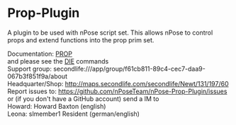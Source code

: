 # Prop-Plugin
A plugin to be used with nPose script set. This allows nPose to control props and extend functions into the prop prim set.

Documentation: [PROP](https://github.com/nPoseTeam/nPose-V4/wiki/NC-Contents#prop)  
and please see the [DIE](https://github.com/nPoseTeam/nPose-V4/wiki/NC-Contents#die) commands     
Support group: secondlife:///app/group/f61cb811-89c4-cec7-daa9-067b3f851f9a/about  
Headquarter/Shop: http://maps.secondlife.com/secondlife/Newt/131/197/60  
Report issues to: https://github.com/nPoseTeam/nPose-Prop-Plugin/issues  
or (if you don't have a GitHub account) send a IM to  
Howard: Howard Baxton (english)  
Leona: slmember1 Resident (german/english)
